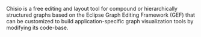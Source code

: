 Chisio is a free editing and layout tool for compound or hierarchically structured graphs based on the Eclipse Graph Editing Framework (GEF) that can be customized to build application-specific graph visualization tools by modifying its code-base.